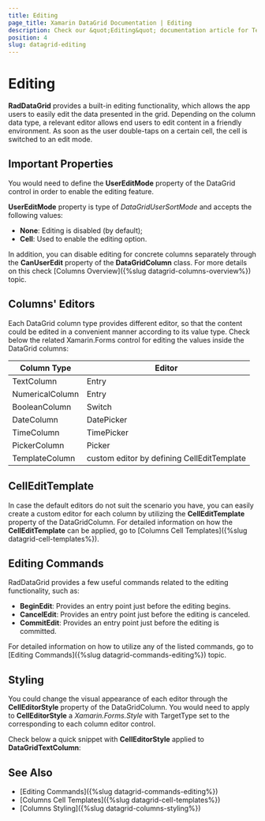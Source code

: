 ```yaml
---
title: Editing
page_title: Xamarin DataGrid Documentation | Editing
description: Check our &quot;Editing&quot; documentation article for Telerik DataGrid for Xamarin control.
position: 4
slug: datagrid-editing
---
```


# Editing

**RadDataGrid** provides a built-in editing functionality, which allows the app users to easily edit the data presented in the grid. Depending on the column data type, a relevant editor allows end users to edit content in a friendly environment. As soon as the user double-taps on a certain cell, the cell is switched to an edit mode.

## Important Properties

You would need to define the **UserEditMode** property of the DataGrid control in order to enable the editing feature.

**UserEditMode** property is type of *DataGridUserSortMode* and accepts the following values:

* **None**: Editing is disabled (by default);
* **Cell**: Used to enable the editing option.

In addition, you can disable editing for concrete columns separately through the **CanUserEdit** property of the **DataGridColumn** class. For more details on this check [Columns Overview]({%slug datagrid-columns-overview%}) topic.

## Columns' Editors

Each DataGrid column type provides different editor, so that the content could be edited in a convenient manner according to its value type. Check below the related Xamarin.Forms control for editing the values inside the DataGrid columns:

| Column Type 		| Editor 			| 
|-------------------|-------------------|
| TextColumn		| Entry				|
| NumericalColumn	| Entry				|
| BooleanColumn		| Switch			|
| DateColumn		| DatePicker		|
| TimeColumn		| TimePicker		|
| PickerColumn		| Picker			|
| TemplateColumn	| custom editor by defining CellEditTemplate |

## CellEditTemplate

In case the default editors do not suit the scenario you have, you can easily create a custom editor for each column by utilizing the **CellEditTemplate** property of the DataGridColumn. For detailed information on how the **CellEditTemplate** can be applied, go to [Columns Cell Templates]({%slug datagrid-cell-templates%}).

## Editing Commands

RadDataGrid provides a few useful commands related to the editing functionality, such as:

* **BeginEdit**: Provides an entry point just before the editing begins. 
* **CancelEdit**: Provides an entry point just before the editing is canceled.
* **CommitEdit**: Provides an entry point just before the editing is committed.

For detailed information on how to utilize any of the listed commands, go to [Editing Commands]({%slug datagrid-commands-editing%}) topic.

## Styling

You could change the visual appearance of each editor through the **CellEditorStyle** property of the DataGridColumn. You would need to apply to **CellEditorStyle** a *Xamarin.Forms.Style* with TargetType set to the corresponding to each column editor control. 

Check below a quick snippet with **CellEditorStyle** applied to **DataGridTextColumn**:

<snippet id='datagrid-columnstyle-celleditor'/>

## See Also

- [Editing Commands]({%slug datagrid-commands-editing%})
- [Columns Cell Templates]({%slug datagrid-cell-templates%})
- [Columns Styling]({%slug datagrid-columns-styling%})